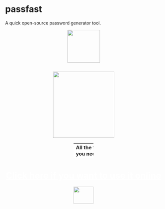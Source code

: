 # passfast
A quick open-source password generator tool.
<p style="text-align: center;"><img src="https://cdn.discordapp.com/attachments/895769070136348702/938056068196630568/unknown.png" width="105" height="105" /></p>
<h2 style="text-align: center;"><img src="https://cdn.discordapp.com/attachments/895769070136348702/938056184370429972/unknown.png" width="197" height="213" /></h2>
<table style="width: 12.851%; border-collapse: collapse; background-color: white; margin-left: auto; margin-right: auto; height: 47px;" border="0">
<tbody>
<tr>
<td style="width: 100%;"><strong>All the files you need are downloadable from either the release page itself or from <a href="coffee-angel.xyz/gen/download">here</a></strong></td>
</tr>
</tbody>
</table>
<h1 style="text-align: center;"><span style="color: #ffffff;"><a style="color: #ffffff;" href="https://coffee-angel.xyz/gen/">Click here if you want to use it online</a></span></h1>
<p><span style="color: #ffffff;"><img style="display: block; margin-left: auto; margin-right: auto;" src="https://coffee-angel.000webhostapp.com/coffeeangel.png" width="64" height="55" /></span></p>
